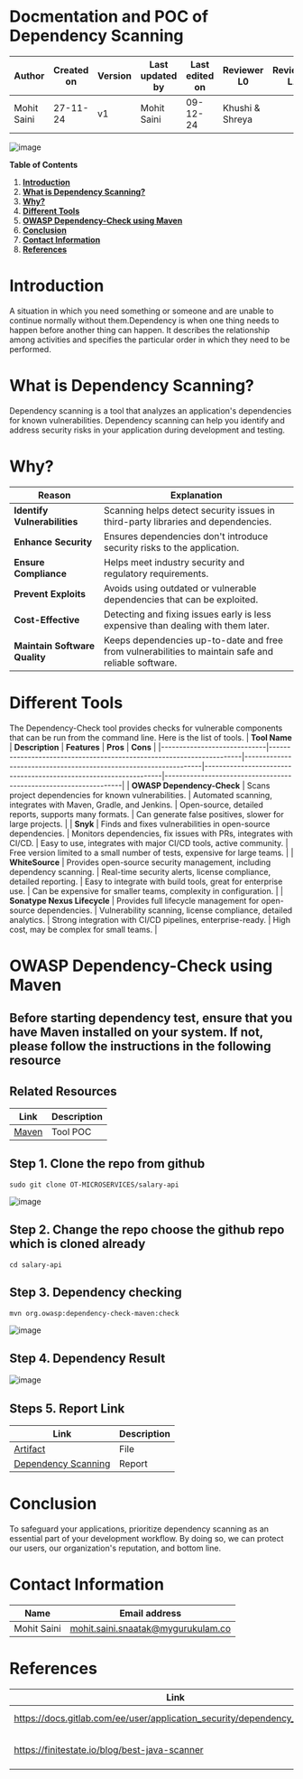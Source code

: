 #    **Docmentation and POC of Dependency Scanning**

| **Author**            | **Created on** | **Version** | **Last updated by**       | **Last edited on** | **Reviewer L0**  | **Reviewer L1**   | **Reviewer L2**   |
|-----------------------|----------------|-------------|---------------------------|---------------------|------------------|-------------------|----------------|
| Mohit Saini      |   27-11-24       | v1 | Mohit Saini          |     09-12-24            |  Khushi & Shreya  |      |     |


![image](https://github.com/user-attachments/assets/71afe6e0-2f2f-4ea9-8d74-7ed95a6248d7)


**Table of Contents**

1. [**Introduction**](#introduction)
2. [**What is Dependency Scanning?**](#what-is-dependency-scanning?)
3. [**Why?**](#why?)
4. [**Different Tools**](#different-tools)
5. [**OWASP Dependency-Check using Maven**](owsap-dependency-check-using-maven)
6. [**Conclusion**](#conclusion)
7. [**Contact Information**](#contact-information)
8. [**References**](#references)



# Introduction
A situation in which you need something or someone and are unable to continue normally without them.Dependency is when one thing needs to happen before another thing can happen. It describes the relationship among activities and specifies the particular order in which they need to be performed. 


# What is Dependency Scanning?

Dependency scanning is a tool that analyzes an application's dependencies for known vulnerabilities. Dependency scanning can help you identify and address security risks in your application during development and testing.

# Why?

| **Reason**                   | **Explanation**                                                                 |
|------------------------------|---------------------------------------------------------------------------------|
| **Identify Vulnerabilities**  | Scanning helps detect security issues in third-party libraries and dependencies.|
| **Enhance Security**          | Ensures dependencies don't introduce security risks to the application.        |
| **Ensure Compliance**         | Helps meet industry security and regulatory requirements.                      |
| **Prevent Exploits**          | Avoids using outdated or vulnerable dependencies that can be exploited.        |
| **Cost-Effective**            | Detecting and fixing issues early is less expensive than dealing with them later.|
| **Maintain Software Quality** | Keeps dependencies up-to-date and free from vulnerabilities to maintain safe and reliable software. |


# Different Tools
The Dependency-Check tool provides checks for vulnerable components that can be run from the command line. Here is the list of tools. 
| **Tool Name**               | **Description**                                                      | **Features**                                                     | **Pros**                                                         | **Cons**                                                          |
|-----------------------------|----------------------------------------------------------------------|------------------------------------------------------------------|------------------------------------------------------------------|------------------------------------------------------------------|
| **OWASP Dependency-Check**   | Scans project dependencies for known vulnerabilities.                | Automated scanning, integrates with Maven, Gradle, and Jenkins.  | Open-source, detailed reports, supports many formats.           | Can generate false positives, slower for large projects.         |
| **Snyk**                     | Finds and fixes vulnerabilities in open-source dependencies.         | Monitors dependencies, fix issues with PRs, integrates with CI/CD. | Easy to use, integrates with major CI/CD tools, active community. | Free version limited to a small number of tests, expensive for large teams. |
| **WhiteSource**              | Provides open-source security management, including dependency scanning. | Real-time security alerts, license compliance, detailed reporting. | Easy to integrate with build tools, great for enterprise use.   | Can be expensive for smaller teams, complexity in configuration. |
| **Sonatype Nexus Lifecycle** | Provides full lifecycle management for open-source dependencies.     | Vulnerability scanning, license compliance, detailed analytics.  | Strong integration with CI/CD pipelines, enterprise-ready.      | High cost, may be complex for small teams.                       |

# OWASP Dependency-Check using Maven

## **Before starting dependency test, ensure that you have Maven installed on your system. If not, please follow the instructions in the following resource**

## Related Resources
| Link         | Description         |
|--------------|------------------------|
| [Maven](https://github.com/avengers-p11/Documentation/tree/main/Application%20CI%20Design/Java%20CI%20Checks/Static%20Code%20Analysis#tool-poc-sonarqube ) |Tool POC| 


##  Step 1. Clone the repo from github

```
sudo git clone OT-MICROSERVICES/salary-api
```
![image](https://github.com/user-attachments/assets/ef93c8ec-79a9-4225-b60b-b089ce6beafd)


##  Step 2. Change the repo choose the github repo which is cloned already
```
cd salary-api
```

##  Step 3. Dependency checking
```
mvn org.owasp:dependency-check-maven:check
```
![image](https://github.com/user-attachments/assets/69071e0a-34e6-47e4-a91e-e82601d7d79b)

## Step 4. Dependency Result
![image](https://github.com/user-attachments/assets/e2c935e2-b2e1-49d8-8048-5a0d726637da)


## Steps 5. Report Link
| Link         | Description         |
|--------------|------------------------|
| [Artifact](https://github.com/avengers-p11/Documentation/blob/main/Application%20CI%20Design/Java%20CI%20Checks/Bugs%20Analysis/salary-0.1.0-RELEASE.jar.original)           |File |
| [Dependency Scanning](https://github.com/avengers-p11/Documentation/blob/main/Application%20CI%20Design/Java%20CI%20Checks/Unit%20Testing%20/report)| Report |
#



# Conclusion

To safeguard your applications, prioritize dependency scanning as an essential part of your development workflow. By doing so, we can protect our users, our organization's reputation, and bottom line.

#  Contact Information


| **Name**    | **Email address**         |
|-------------|---------------------------|
| Mohit Saini | mohit.saini.snaatak@mygurukulam.co |


# References

| **Link** | **Description** |
|------------------------------------------------------|------------------|
| https://docs.gitlab.com/ee/user/application_security/dependency_scanning/| Dependancy Scanning |
| https://finitestate.io/blog/best-java-scanner| Dependancy Scanning tool |
